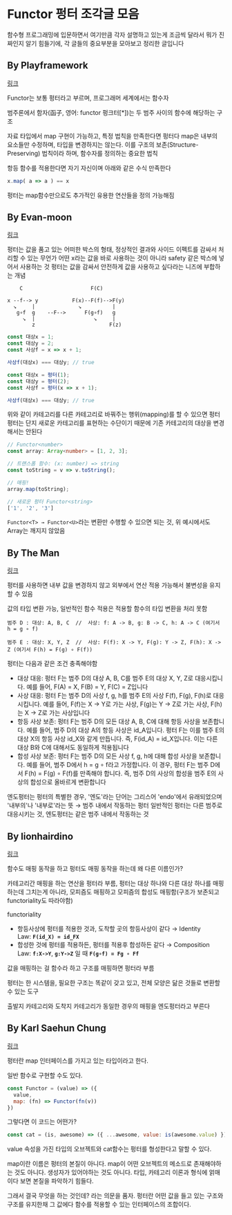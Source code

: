 # Functor 펑터 조각글 모음

함수형 프로그래밍에 입문하면서 여기만큼 각자 설명하고 있는게 조금씩 달라서
뭐가 진짜인지 알기 힘들기에, 각 글들의 중요부분을 모아보고 정리한 글입니다

## By Playframework

[링크](https://kpug.github.io/fp-gitbook/Chapter4.html)

Functor는 보통 펑터라고 부르며, 프로그래머 세계에서는 함수자

범주론에서 함자(函子, 영어: functor 펑크터[*])는 두 범주 사이의 함수에 해당하는 구조

자료 타입에서 map 구현이 가능하고, 특정 법칙을 만족한다면 펑터다
map은 내부의 요소들만 수정하며, 타입을 변경하지는 않는다.
이를 구조의 보존(Structure-Preserving) 법칙이라 하며, 함수자를 정의하는 중요한 법칙

항등 함수를 적용한다면 자기 자신이며 아래와 같은 수식 만족한다

```js
x.map( a => a ) == x
```

펑터는 map함수만으로도 추가적인 유용한 연산들을 정의 가능해짐

## By Evan-moon

[링크](https://evan-moon.github.io/2020/01/27/safety-function-composition/)

펑터는 값을 품고 있는 어떠한 박스의 형태, 정상적인 결과와 사이드 이펙트를 감싸서 처리할 수 있는 무언가
어떤 x라는 값을 바로 사용하는 것이 아니라 safety 같은 박스에 넣어서 사용하는 것
펑터는 값을 감싸서 안전하게 값을 사용하고 싶다라는 니즈에 부합하는 개념

```plain
    C                      F(C)

x --f--> y           F(x)--F(f)-->F(y)
  ↘️     |              ↘️          |
   g∘f  g    --F-->      F(g∘f)   g
     ↘️  |                   ↘️     |
        z                        F(z)
```

```js
const 대상x = 1;
const 대상y = 2;
const 사상f = x => x + 1;

사상f(대상x) === 대상y; // true

const 대상x = 펑터(1);
const 대상y = 펑터(2);
const 사상f = 펑터(x => x + 1);

사상f(대상x) === 대상y; // true
```

위와 같이 카테고리를 다른 카테고리로 바꿔주는 행위(mapping)를 할 수 있으면 펑터
펑터는 단지 새로운 카테고리를 표현하는 수단이기 때문에 기존 카테고리의 대상을 변경해서는 안된다

```ts
// Functor<number>
const array: Array<number> = [1, 2, 3];

// 트랜스폼 함수: (x: number) => string
const toString = v => v.toString();

// 매핑!
array.map(toString);

// 새로운 펑터 Functor<string>
['1', '2', '3']
```

`Functor<T> → Functor<U>`라는 변환만 수행할 수 있으면 되는 것, 위 예시에서도 Array는 깨지지 않았음

## By The Man

[링크](https://theworldaswillandidea.tistory.com/148)

펑터를 사용하면 내부 값을 변경하지 않고 외부에서 연산 적용 가능해서 불변성을 유지할 수 있음

값의 타입 변환 가능, 일반적인 함수 적용은 적용할 함수의 타입 변환을 처리 못함

```plain
범주 D : 대상: A, B, C  //  사상: f: A -> B, g: B -> C, h: A -> C (여기서 h = g ∘ f)

범주 E : 대상: X, Y, Z  //  사상: F(f): X -> Y, F(g): Y -> Z, F(h): X -> Z (여기서 F(h) = F(g) ∘ F(f))
```

펑터는 다음과 같은 조건 충족해야함

- 대상 대응: 펑터 F는 범주 D의 대상 A, B, C를 범주 E의 대상 X, Y, Z로 대응시킵니다.
예를 들어, F(A) = X, F(B) = Y, F(C) = Z입니다
- 사상 대응: 펑터 F는 범주 D의 사상 f, g, h를 범주 E의 사상 F(f), F(g), F(h)로 대응시킵니다.
예를 들어, F(f)는 X -> Y로 가는 사상, F(g)는 Y -> Z로 가는 사상, F(h)는 X -> Z로 가는 사상입니다
- 항등 사상 보존: 펑터 F는 범주 D의 모든 대상 A, B, C에 대해 항등 사상을 보존합니다.
예를 들어, 범주 D의 대상 A의 항등 사상은 id_A입니다. 펑터 F는 이를 범주 E의 대상 X의 항등 사상 id_X와 같게 만듭니다. 즉, F(id_A) = id_X입니다. 이는 다른 대상 B와 C에 대해서도 동일하게 적용됩니다
- 합성 사상 보존: 펑터 F는 범주 D의 모든 사상 f, g, h에 대해 합성 사상을 보존합니다.
예를 들어, 범주 D에서 h = g ∘ f라고 가정합니다. 이 경우, 펑터 F는 범주 D에서 F(h) = F(g) ∘ F(f)를 만족해야 합니다. 즉, 범주 D의 사상의 합성을 범주 E의 사상의 합성으로 올바르게 변환합니다

엔도펑터는 펑터의 특별한 경우, '엔도'라는 단어는 그리스어 'endo'에서 유래되었으며 '내부의'나 '내부로'라는 뜻 → 범주 내에서 작동하는 펑터
일반적인 펑터는 다른 범주로 대응시키는 것, 엔도펑터는 같은 범주 내에서 작동하는 것

## By lionhairdino

[링크](https://lionhairdino.github.io/posts/2023-03-09-functor.html)

함수도 매핑 동작을 하고 펑터도 매핑 동작을 하는데 왜 다른 이름인가?

카테고리간 매핑을 하는 연산을 펑터라 부름, 펑터는 대상 하나와 다른 대상 하나를 매핑하는데 그치는게 아니라, 모피즘도 매핑하고 모피즘의 합성도 매핑함(구조가 보존되고 functoriality도 따라야함)

functoriality

- 항등사상에 펑터를 적용한 것과, 도착할 곳의 항등사상이 같다 → Identity Law: **`F(id_X) = id_FX`**
- 합성한 것에 펑터를 적용하든, 펑터를 적용후 합성하든 같다 → Composition Law: **`f:X->Y`**, **`g:Y->Z`** 일 때 **`F(g∘f) = Fg ∘ Ff`**

값을 매핑하는 걸 함수라 하고 구조를 매핑하면 펑터라 부름

펑터는 한 시스템을, 필요한 구조는 똑같이 갖고 있고, 전체 모양은 닮은 것들로 변환할 수 있는 도구

출발지 카테고리와 도착지 카테고리가 동일한 경우의 매핑을 엔도펑터라고 부른다

## By Karl Saehun Chung

[링크](https://overthecode.io/i-am-js-developer-and-still-dont-know-monad/)

펑터란 map 인터페이스를 가지고 있는 타입이라고 한다.

일반 함수로 구현할 수도 있다.

```js
const Functor = (value) => ({
  value,
  map: (fn) => Functor(fn(v))
})
```

그렇다면 이 코드는 어떤가?

```js
const cat = (is, awesome) => ({ ...awesome, value: is(awesome.value) })
```

value 속성을 가진 타입의 오브젝트와 cat함수는 펑터를 형성한다고 말할 수 있다.

map이란 이름은 펑터의 본질이 아니다. map이 어떤 오브젝트의 메소드로 존재해야하는 것도 아니다. 생성자가 있어야하는 것도 아니다.
타입, 카테고리 이론과 형식에 얽매이다 보면 본질을 파악하기 힘들다.

그래서 결국 무엇을 하는 것인데? 라는 의문을 품자.
펑터란 어떤 값을 들고 있는 구조와 구조를 유지한채 그 값에다 함수를 적용할 수 있는 인터페이스의 조합이다.
